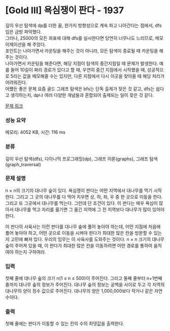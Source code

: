 # [Gold III] 욕심쟁이 판다 - 1937 

깊이 우선 탐색에 dp를 더한 꼴, 한가지 방향성으로 계속 파고 나아간다는 점에서, dfs임은 금방 파악했다. <br>
그러나, 25000의 모든 좌표에 대해 dfs를 실시한다면 당연히 너무나도 느리므로, 메모이제이션을 해 주었다. <Br>
포인트는 나아가면서 카운팅을 해주는 것이 아니라, 모든 탐색이 종료될 때 카운팅을 해주는 것이다. <br>
나아가면서 카운팅을 해준다면, 해당 지점이 탐색의 중간지점일 때 문제가 발생한다. 예를 들어 10길이 짜리 경로가 있다고 할 때, 우연히 중간 지점에서 시작했을 때, 
성공적으로 5라는 값을 메모해줄 수는 있지만, 다른 지점에서 다시 이곳을 찾아올 때 해당 처리가 어려워진다. <br>
어쨌든 좋은 문제 요즘 골드 그래프 탐색은 bfs는 단독 출제가 잦은 것 같고, dfs는 쉽다고 생각하는지, dp나 여러 다양한 개념들과 혼합되어 출제되는 일이 잦은 것 같다. 

[문제 링크](https://www.acmicpc.net/problem/1937) 

### 성능 요약

메모리: 4052 KB, 시간: 116 ms

### 분류

깊이 우선 탐색(dfs), 다이나믹 프로그래밍(dp), 그래프 이론(graphs), 그래프 탐색(graph_traversal)

### 문제 설명

<p>n × n의 크기의 대나무 숲이 있다. 욕심쟁이 판다는 어떤 지역에서 대나무를 먹기 시작한다. 그리고 그 곳의 대나무를 다 먹어 치우면 상, 하, 좌, 우 중 한 곳으로 이동을 한다. 그리고 또 그곳에서 대나무를 먹는다. 그런데 단 조건이 있다. 이 판다는 매우 욕심이 많아서 대나무를 먹고 자리를 옮기면 그 옮긴 지역에 그 전 지역보다 대나무가 많이 있어야 한다.</p>

<p>이 판다의 사육사는 이런 판다를 대나무 숲에 풀어 놓아야 하는데, 어떤 지점에 처음에 풀어 놓아야 하고, 어떤 곳으로 이동을 시켜야 판다가 최대한 많은 칸을 방문할 수 있는지 고민에 빠져 있다. 우리의 임무는 이 사육사를 도와주는 것이다. n × n 크기의 대나무 숲이 주어져 있을 때, 이 판다가 최대한 많은 칸을 이동하려면 어떤 경로를 통하여 움직여야 하는지 구하여라.</p>

### 입력 

 <p>첫째 줄에 대나무 숲의 크기 n(1 ≤ n ≤ 500)이 주어진다. 그리고 둘째 줄부터 n+1번째 줄까지 대나무 숲의 정보가 주어진다. 대나무 숲의 정보는 공백을 사이로 두고 각 지역의 대나무의 양이 정수 값으로 주어진다. 대나무의 양은 1,000,000보다 작거나 같은 자연수이다.</p>

### 출력 

 <p>첫째 줄에는 판다가 이동할 수 있는 칸의 수의 최댓값을 출력한다.</p>

